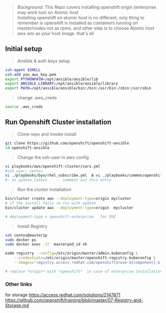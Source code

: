 > *Background*:  This Repo covers installing openshift origin (enterprise may work too) on Atomic host  
> Installing openshift on atomic host is no different, only thing to remember is openshift is installed as containers running on master/nodes not as rpms.   and other step is to choose Atomic host aws ami as your host image.  that's all


##  Initial setup

> Ansible & auth keys setup 

```sh
ssh-agent $SHELL
ssh-add you_aws_key.pem
export PYTHONPATH=/opt/ansible/ansible/lib
export ANSIBLE_LIBRARY=/opt/ansible/ansible/library
export PATH=/opt/ansible/ansible/bin:/bin:/usr/bin:/sbin:/usr/sbin
```

> change .aws_creds     

```sh
source .aws_creds
```



## Run Openshift Cluster installation

> Clone repo and invoke install  

```sh
git clone https://github.com/openshift/openshift-ansible
cd openshift-ansible
```
> Change the ssh-user in aws config  

```sh
vi playbooks/aws/openshift-cluster/vars.yml
#ssh_user: centos
vi ./playbooks/byo/rhel_subscribe.yml  & vi ./playbooks/common/openshift-cluster/update_repos_and_packages.yml
#- os_update_latest    -- comment out this entry
```
> Run the cluster installation 

```sh
bin/cluster create aws --deployment-type=origin mycluster
# if the install fails re-run with update
bin/cluster update aws --deployment-type=origin  mycluster

# deployment-type = openshift-enterprise   for OSE
```

> Install Registry  

```sh
ssh centos@masterip
sudo docker ps 
sudo docker exec -it  masterpod_id sh

oadm registry --config=/etc/origin/master/admin.kubeconfig \
    --credentials=/etc/origin/master/openshift-registry.kubeconfig \
    --images='registry.access.redhat.com/openshift3/ose-${component}:${version}' 

# replace *origin* with *openshift*  in case of enterprise installation

```

### Other links
for storage
https://access.redhat.com/solutions/2147871  
https://github.com/openshift/training/blob/master/07-Registry-and-Storage.md

    


